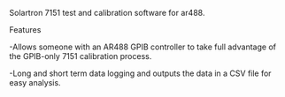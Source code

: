 Solartron 7151 test and calibration software for ar488.

Features

-Allows someone with an AR488 GPIB controller to take full advantage of the GPIB-only 7151 calibration process.

-Long and short term data logging and outputs the data in a CSV file for easy analysis.
